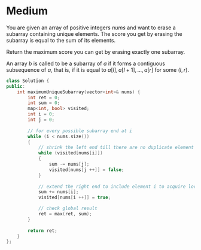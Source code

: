 # Medium

You are given an array of positive integers $nums$ and want to erase a subarray containing unique elements. The score you get by erasing the subarray is equal to the sum of its elements.

Return the maximum score you can get by erasing exactly one subarray.

An array $b$ is called to be a subarray of $a$ if it forms a contiguous subsequence of $a$, that is, if it is equal to $a[l],a[l+1],...,a[r]$ for some $(l,r)$.

```cpp
class Solution {
public:
    int maximumUniqueSubarray(vector<int>& nums) {
        int ret = 0;
        int sum = 0;
        map<int, bool> visited;
        int i = 0;
        int j = 0;
        
        // for every possible subarray end at i
        while (i < nums.size())
        {    
            // shrink the left end till there are no duplicate element in the window between (j, i), both end not included.
            while (visited[nums[i]])
            {
                sum -= nums[j];
                visited[nums[j ++]] = false;
            }
            
            // extend the right end to include element i to acquire local maximization.
            sum += nums[i];
            visited[nums[i ++]] = true;

            // check global result
            ret = max(ret, sum);
        }
        
        return ret;
    }
};
```
